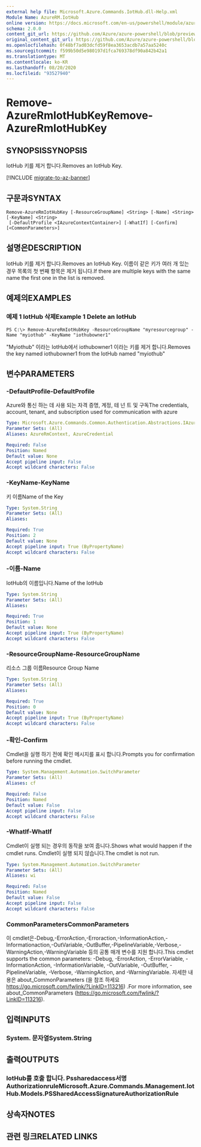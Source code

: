```yaml
---
external help file: Microsoft.Azure.Commands.IotHub.dll-Help.xml
Module Name: AzureRM.IotHub
online version: https://docs.microsoft.com/en-us/powershell/module/azurerm.iothub/remove-azurermiothubkey
schema: 2.0.0
content_git_url: https://github.com/Azure/azure-powershell/blob/preview/src/ResourceManager/IotHub/Commands.IotHub/help/Remove-AzureRmIotHubKey.md
original_content_git_url: https://github.com/Azure/azure-powershell/blob/preview/src/ResourceManager/IotHub/Commands.IotHub/help/Remove-AzureRmIotHubKey.md
ms.openlocfilehash: 0f48bf7ad03dcfd59f8ea3653acdb7a57aa5240c
ms.sourcegitcommit: f599b50d5e980197d1fca769378df90a842b42a1
ms.translationtype: MT
ms.contentlocale: ko-KR
ms.lasthandoff: 08/20/2020
ms.locfileid: "93527940"
---
```

# <span data-ttu-id="41c88-101">Remove-AzureRmIotHubKey</span><span class="sxs-lookup"><span data-stu-id="41c88-101">Remove-AzureRmIotHubKey</span></span>

## <span data-ttu-id="41c88-102">SYNOPSIS</span><span class="sxs-lookup"><span data-stu-id="41c88-102">SYNOPSIS</span></span>
<span data-ttu-id="41c88-103">IotHub 키를 제거 합니다.</span><span class="sxs-lookup"><span data-stu-id="41c88-103">Removes an IotHub Key.</span></span>

[!INCLUDE [migrate-to-az-banner](../../includes/migrate-to-az-banner.md)]

## <span data-ttu-id="41c88-104">구문과</span><span class="sxs-lookup"><span data-stu-id="41c88-104">SYNTAX</span></span>

```
Remove-AzureRmIotHubKey [-ResourceGroupName] <String> [-Name] <String> [-KeyName] <String>
 [-DefaultProfile <IAzureContextContainer>] [-WhatIf] [-Confirm] [<CommonParameters>]
```

## <span data-ttu-id="41c88-105">설명은</span><span class="sxs-lookup"><span data-stu-id="41c88-105">DESCRIPTION</span></span>
<span data-ttu-id="41c88-106">IotHub 키를 제거 합니다.</span><span class="sxs-lookup"><span data-stu-id="41c88-106">Removes an IotHub Key.</span></span>
<span data-ttu-id="41c88-107">이름이 같은 키가 여러 개 있는 경우 목록의 첫 번째 항목은 제거 됩니다.</span><span class="sxs-lookup"><span data-stu-id="41c88-107">If there are multiple keys with the same name the first one in the list is removed.</span></span>

## <span data-ttu-id="41c88-108">예제의</span><span class="sxs-lookup"><span data-stu-id="41c88-108">EXAMPLES</span></span>

### <span data-ttu-id="41c88-109">예제 1 IotHub 삭제</span><span class="sxs-lookup"><span data-stu-id="41c88-109">Example 1 Delete an IotHub</span></span>
```
PS C:\> Remove-AzureRmIotHubKey -ResourceGroupName "myresourcegroup" -Name "myiothub" -KeyName "iothubowner1"
```

<span data-ttu-id="41c88-110">"Myiothub" 이라는 IotHub에서 iothubowner1 이라는 키를 제거 합니다.</span><span class="sxs-lookup"><span data-stu-id="41c88-110">Removes the key named iothubowner1 from the IotHub named "myiothub"</span></span>

## <span data-ttu-id="41c88-111">변수</span><span class="sxs-lookup"><span data-stu-id="41c88-111">PARAMETERS</span></span>

### <span data-ttu-id="41c88-112">-DefaultProfile</span><span class="sxs-lookup"><span data-stu-id="41c88-112">-DefaultProfile</span></span>
<span data-ttu-id="41c88-113">Azure와 통신 하는 데 사용 되는 자격 증명, 계정, 테 넌 트 및 구독</span><span class="sxs-lookup"><span data-stu-id="41c88-113">The credentials, account, tenant, and subscription used for communication with azure</span></span>

```yaml
Type: Microsoft.Azure.Commands.Common.Authentication.Abstractions.IAzureContextContainer
Parameter Sets: (All)
Aliases: AzureRmContext, AzureCredential

Required: False
Position: Named
Default value: None
Accept pipeline input: False
Accept wildcard characters: False
```

### <span data-ttu-id="41c88-114">-KeyName</span><span class="sxs-lookup"><span data-stu-id="41c88-114">-KeyName</span></span>
<span data-ttu-id="41c88-115">키 이름</span><span class="sxs-lookup"><span data-stu-id="41c88-115">Name of the Key</span></span>

```yaml
Type: System.String
Parameter Sets: (All)
Aliases:

Required: True
Position: 2
Default value: None
Accept pipeline input: True (ByPropertyName)
Accept wildcard characters: False
```

### <span data-ttu-id="41c88-116">-이름</span><span class="sxs-lookup"><span data-stu-id="41c88-116">-Name</span></span>
<span data-ttu-id="41c88-117">IotHub의 이름입니다.</span><span class="sxs-lookup"><span data-stu-id="41c88-117">Name of the IotHub</span></span>

```yaml
Type: System.String
Parameter Sets: (All)
Aliases:

Required: True
Position: 1
Default value: None
Accept pipeline input: True (ByPropertyName)
Accept wildcard characters: False
```

### <span data-ttu-id="41c88-118">-ResourceGroupName</span><span class="sxs-lookup"><span data-stu-id="41c88-118">-ResourceGroupName</span></span>
<span data-ttu-id="41c88-119">리소스 그룹 이름</span><span class="sxs-lookup"><span data-stu-id="41c88-119">Resource Group Name</span></span>

```yaml
Type: System.String
Parameter Sets: (All)
Aliases:

Required: True
Position: 0
Default value: None
Accept pipeline input: True (ByPropertyName)
Accept wildcard characters: False
```

### <span data-ttu-id="41c88-120">-확인</span><span class="sxs-lookup"><span data-stu-id="41c88-120">-Confirm</span></span>
<span data-ttu-id="41c88-121">Cmdlet을 실행 하기 전에 확인 메시지를 표시 합니다.</span><span class="sxs-lookup"><span data-stu-id="41c88-121">Prompts you for confirmation before running the cmdlet.</span></span>

```yaml
Type: System.Management.Automation.SwitchParameter
Parameter Sets: (All)
Aliases: cf

Required: False
Position: Named
Default value: False
Accept pipeline input: False
Accept wildcard characters: False
```

### <span data-ttu-id="41c88-122">-WhatIf</span><span class="sxs-lookup"><span data-stu-id="41c88-122">-WhatIf</span></span>
<span data-ttu-id="41c88-123">Cmdlet이 실행 되는 경우의 동작을 보여 줍니다.</span><span class="sxs-lookup"><span data-stu-id="41c88-123">Shows what would happen if the cmdlet runs.</span></span>
<span data-ttu-id="41c88-124">Cmdlet이 실행 되지 않습니다.</span><span class="sxs-lookup"><span data-stu-id="41c88-124">The cmdlet is not run.</span></span>

```yaml
Type: System.Management.Automation.SwitchParameter
Parameter Sets: (All)
Aliases: wi

Required: False
Position: Named
Default value: False
Accept pipeline input: False
Accept wildcard characters: False
```

### <span data-ttu-id="41c88-125">CommonParameters</span><span class="sxs-lookup"><span data-stu-id="41c88-125">CommonParameters</span></span>
<span data-ttu-id="41c88-126">이 cmdlet은-Debug,-ErrorAction,-Erroraction,-InformationAction,-Informationaction,-OutVariable,-OutBuffer,-PipelineVariable,-Verbose,-WarningAction,-WarningVariable 등의 공통 매개 변수를 지원 합니다.</span><span class="sxs-lookup"><span data-stu-id="41c88-126">This cmdlet supports the common parameters: -Debug, -ErrorAction, -ErrorVariable, -InformationAction, -InformationVariable, -OutVariable, -OutBuffer, -PipelineVariable, -Verbose, -WarningAction, and -WarningVariable.</span></span> <span data-ttu-id="41c88-127">자세한 내용은 about_CommonParameters (을 참조 하세요 https://go.microsoft.com/fwlink/?LinkID=113216) .</span><span class="sxs-lookup"><span data-stu-id="41c88-127">For more information, see about_CommonParameters (https://go.microsoft.com/fwlink/?LinkID=113216).</span></span>

## <span data-ttu-id="41c88-128">입력</span><span class="sxs-lookup"><span data-stu-id="41c88-128">INPUTS</span></span>

### <span data-ttu-id="41c88-129">System. 문자열</span><span class="sxs-lookup"><span data-stu-id="41c88-129">System.String</span></span>

## <span data-ttu-id="41c88-130">출력</span><span class="sxs-lookup"><span data-stu-id="41c88-130">OUTPUTS</span></span>

### <span data-ttu-id="41c88-131">IotHub를 호출 합니다. Pssharedaccess서명 Authorizationrule</span><span class="sxs-lookup"><span data-stu-id="41c88-131">Microsoft.Azure.Commands.Management.IotHub.Models.PSSharedAccessSignatureAuthorizationRule</span></span>

## <span data-ttu-id="41c88-132">상속자</span><span class="sxs-lookup"><span data-stu-id="41c88-132">NOTES</span></span>

## <span data-ttu-id="41c88-133">관련 링크</span><span class="sxs-lookup"><span data-stu-id="41c88-133">RELATED LINKS</span></span>
